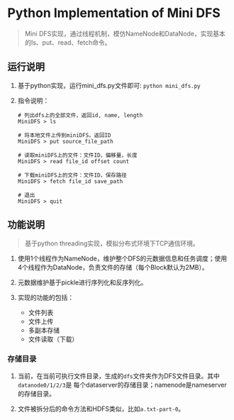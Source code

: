 # Python Implementation of Mini DFS

> Mini DFS实现，通过线程机制，模仿NameNode和DataNode，实现基本的ls、put、read、fetch命令。

## 运行说明
1. 基于python实现，运行mini_dfs.py文件即可:
	`python mini_dfs.py`
	
2. 指令说明：

	```
	# 列出dfs上的全部文件，返回id, name, length
	MiniDFS > ls
	
	# 将本地文件上传到miniDFS，返回ID
	MiniDFS > put source_file_path
	
	# 读取miniDFS上的文件：文件ID，偏移量，长度
	MiniDFS > read file_id offset count
	
	# 下载miniDFS上的文件：文件ID，保存路径
	MiniDFS > fetch file_id save_path
	
	# 退出
	MiniDFS > quit
	```

## 功能说明
> 基于python threading实现，模拟分布式环境下TCP通信环境。

1. 使用1个线程作为NameNode，维护整个DFS的元数据信息和任务调度；使用4个线程作为DataNode，负责文件的存储（每个Block默认为2MB）。

2. 元数据维护基于pickle进行序列化和反序列化。

3. 实现的功能的包括：
	* 文件列表
	* 文件上传
	* 多副本存储
	* 文件读取（下载）

### 存储目录
1. 当前，在当前可执行文件目录，生成的`dfs`文件夹作为DFS文件目录。其中`datanode0/1/2/3`是
每个dataserver的存储目录；namenode是nameserver的存储目录。

2. 文件被拆分后的命令方法和HDFS类似，比如`a.txt-part-0`。
